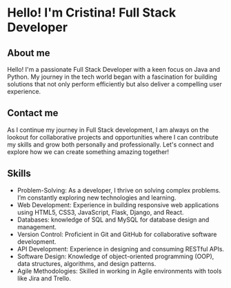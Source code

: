 # Hello! I'm Cristina! Full Stack Developer

## About me
Hello! I'm a passionate Full Stack Developer with a keen focus on Java and Python. My journey in the tech world began with a fascination for building solutions that not only perform efficiently but also deliver a compelling user experience.

## Contact me
As I continue my journey in Full Stack development, I am always on the lookout for collaborative projects and opportunities where I can contribute my skills and grow both personally and professionally. Let's connect and explore how we can create something amazing together!

## Skills
- Problem-Solving: As a developer, I thrive on solving complex problems. I’m constantly exploring new technologies and learning.
- Web Development: Experience in building responsive web applications using HTML5, CSS3, JavaScript, Flask, Django, and React.
- Databases: knowledge of SQL and MySQL for database design and management.
- Version Control: Proficient in Git and GitHub for collaborative software development.
- API Development: Experience in designing and consuming RESTful APIs.
- Software Design: Knowledge of object-oriented programming (OOP), data structures, algorithms, and design patterns.
- Agile Methodologies: Skilled in working in Agile environments with tools like Jira and Trello.
